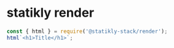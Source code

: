 # statikly render

```js
const { html } = require('@statikly-stack/render');
html`<h1>Title</h1>`;
```
